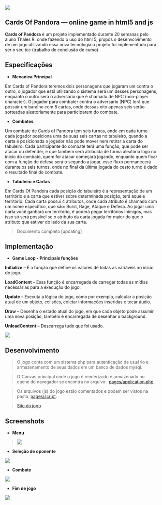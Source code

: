 ![](http://i.imgur.com/oBORJaY.png)

## Cards Of Pandora — online game in html5 and js

**Cards of Pandora** é um projeto implementado durante 20 semanas pelo aluno Thales R. onde fazendo o uso do html 5, propôs o desenvolvimento de um jogo utilizando essa nova tecnologia.o projeto foi implementado para ser o seu tcc (trabalho de conclusão de curso).

## Especificações

- **Mecanica Principal**

Em Cards of Pandora teremos dois personagens que jogaram um contra o outro, o jogador que está utilizando o sistema será um desses personagens, enquanto o outro será o adversário que é chamado de NPC (non-player character). O jogador para combater contra o adversário (NPC) terá que possuir um baralho com 8 cartas, onde dessas oito apenas seis serão sorteadas aleatoriamente para participarem do combate.

- **Combates**

Um combate de Cards of Pandora tem seis turnos, onde em cada turno cada jogador posiciona uma de suas seis cartas no tabuleiro, quando a carta é posicionada o jogador não pode mover nem retirar a carta do tabuleiro. Cada participante do combate terá uma função, que pode ser atacar ou defender, e que também será atribuída de forma aleatória logo no inicio do combate, quem for atacar começará jogando, enquanto quem ficar com a função de defesa será o segundo a jogar, esse fluxo permanecerá durante os seis turnos, onde no final da última jogada do cesto turno é dado o resultado final do combate.

- **Tabuleiro e Cartas**


Em Cards Of Pandora cada posição do tabuleiro é a representação de um território e a carta que estiver sobre determinada posição, terá aquele território. Cada carta possui 4 atributos, onde cada atributo é chamado com um nome especifico, que são: Burst, Rage, Ataque e Defesa.
Ao jogar uma carta você ganhará um território, é poderá pegar territórios inimigos, mas isso só será possível se o atributo da carta jogada for maior do que o atributo que estiver do lado da sua carta.

> Documento completo [updating]  

## Implementação

- **Game Loop - Principais funções**

**Initialize** – É a função que define os valores de todas as variáveis no início do jogo.

**LoadContent** – Essa função é encarregada de carregar todas as mídias necessárias para a execução do jogo.

**Update** – Executa a lógica do jogo, como por exemplo, calcular a posição atual de um objeto, colisões, coletar informações inseridas e tocar áudio.

**Draw** – Desenha o estado atual do jogo, em que cada objeto pode assumir uma nova posição, também é encarregada de desenhar o background.

**UnloadContent** – Descarrega tudo que foi usado.

![](http://i.imgur.com/yZst6ih.jpg)

## Desenvolvimento
> O jogo conta com um sistema php para autenticação de usuário e armazenamento de seus dados em um banco de dados mysql.

> O Canvas principal onde o jogo é renderizado e armazenado no cache do navegador se encontra no arquivo : [pages/application.php](https://github.com/thankd/Cards-Of-Pandora/blob/master/pages/application.php). 

> Os arquivos (js) do jogo estão comentados e podem ser vistos na pasta: [pages/script](https://github.com/thankd/Cards-Of-Pandora/tree/master/pages/Script). 

> [Site do jogo](http://cardsofpandora.tk/)

## Screenshots

- **Menu**

>![](http://i.imgur.com/ONdEtlp.jpg)

- **Seleção de oponente**

![](http://i.imgur.com/LPWwdMC.jpg)

- **Combate**

![](http://i.imgur.com/3JzmiME.jpg)

- **Fim de jogo**

![](http://i.imgur.com/cbgmxcd.jpg)
